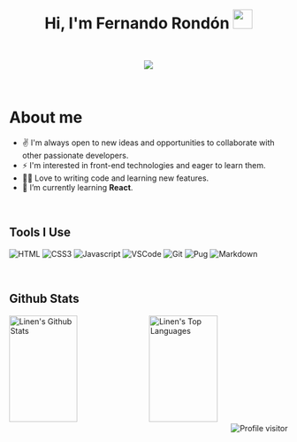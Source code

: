 <!-- ### Hi there 👋 -->
<h1 align="center">Hi, I'm Fernando Rondón </b><img src="https://media.giphy.com/media/hvRJCLFzcasrR4ia7z/giphy.gif" width="35"></h1>

<br>

<p align="center">
  <a href="https://github.com/Ratheshan03/readme-typing-svg">
    <img src="https://readme-typing-svg.herokuapp.com?lines=Computer+and+Systems+Engineer;Self-taught+Front-End+Developer;I+love+learning+new+things+every+day&center=true&width=500&height=50&color=FB2576">
  </a>
</p>

<br>

<!-- About Section -->
# About me
  - ✌️ I'm always open to new ideas and opportunities to collaborate with other passionate developers. <br>
  - ⚡ I'm interested in front-end technologies and eager to learn them.<br>
  - 👩‍💻 Love to writing code and learning new features.<br>
  - 🌱 I’m currently learning **React**.

<br>

## <b>Tools I Use</b>
![HTML](https://img.shields.io/badge/HTML5-E34F26?style=for-the-badge&logo=html5&logoColor=white)
![CSS3](https://img.shields.io/badge/CSS3-1572B6?style=for-the-badge&logo=css3&logoColor=white)
![Javascript](https://img.shields.io/badge/Javascript-F0DB4F?style=for-the-badge&labelColor=black&logo=javascript&logoColor=F0DB4F)
![VSCode](https://img.shields.io/badge/Visual_Studio-0078d7?style=for-the-badge&logo=visual%20studio&logoColor=white)
![Git](https://img.shields.io/badge/Git-F05032?style=for-the-badge&logo=git&logoColor=white)
![Pug](https://img.shields.io/badge/Pug-FFF?style=for-the-badge&logo=pug&logoColor=A86454)
![Markdown](https://img.shields.io/badge/Markdown-000000?style=for-the-badge&logo=markdown&logoColor=white)

<br>
<!-- <hr>
<br> -->

## <b>Github Stats</b>
<!-- <br> -->
<!-- <p align="center">
  <a href="https://github.com/Linen220">
    <img src="https://github-readme-streak-stats.herokuapp.com/?user=Linen220&theme=radical&border=7F3FBF&background=0D1117" alt="Saif's GitHub streak"/>
  </a>
</p>

<p align="center">
  <a href="https://github.com/Linen220">
    <img src="https://github-profile-summary-cards.vercel.app/api/cards/profile-details?username=Linen220&theme=radical" alt="Al Siam's GitHub Contribution"/>
  </a>
</p> -->

<a> 
    <a href="https://github.com/Linen220"><img alt="Linen's Github Stats" src="https://denvercoder1-github-readme-stats.vercel.app/api?username=Linen220&show_icons=true&count_private=true&theme=react&border_color=6D67E4&bg_color=0D1117&title_color=F85D7F&icon_color=F8D866" height="192px" width="49.5%"/></a>
  <a href="https://github.com/Linen220"><img alt="Linen's Top Languages" src="https://denvercoder1-github-readme-stats.vercel.app/api/top-langs/?username=Linen220&langs_count=8&layout=compact&theme=react&border_color=6D67E4&bg_color=0D1117&title_color=F85D7F&icon_color=F8D866" height="192px" width="49.5%"/></a>
  <br/>
</a>

<!-- 7F3FBF -->
<!-- ![Linen's Graph](https://github-readme-activity-graph.cyclic.app/graph?username=Linen220&custom_title=Linen's%20GitHub%20Activity%20Graph&bg_color=0D1117&color=6D67E4&line=6D67E4&point=6D67E4&area_color=FFFFFF&title_color=FFFFFF&area=true) -->

<a href="https://komarev.com/ghpvc/?username=Linen220">
  <img align="right" src="https://komarev.com/ghpvc/?username=Linen220&label=Visitors&color=025464&style=flat" alt="Profile visitor" />
</a>
